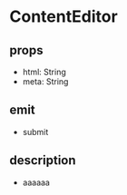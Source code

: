 # ContentEditor

## props

- html: String
- meta: String

## emit

- submit

## description

- aaaaaa
